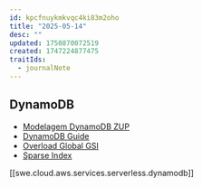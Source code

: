 ```yaml
---
id: kpcfnuykmkvqc4ki83m2oho
title: "2025-05-14"
desc: ""
updated: 1750870072519
created: 1747224877475
traitIds:
  - journalNote
---
```


## DynamoDB

- [Modelagem DynamoDB ZUP](https://www.youtube.com/watch?v=kSnpuKr3Ajw)
- [DynamoDB Guide](https://www.dynamodbguide.com/what-is-dynamo-db)
- [Overload Global GSI](https://docs.aws.amazon.com/amazondynamodb/latest/developerguide/bp-gsi-overloading.html)
- [Sparse Index](https://docs.aws.amazon.com/amazondynamodb/latest/developerguide/bp-indexes-general-sparse-indexes.html)

[[swe.cloud.aws.services.serverless.dynamodb]]
